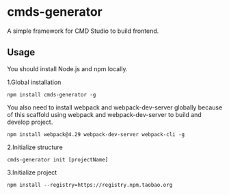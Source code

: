 # cmds-generator

A simple framework for CMD Studio to build frontend.

## Usage

You should install Node.js and npm locally.

1.Global installation
```
npm install cmds-generator -g
``` 
You also need to install webpack and webpack-dev-server globally because of this scaffold using webpack and webpack-dev-server to build and develop project.
```
npm install webpack@4.29 webpack-dev-server webpack-cli -g
```
2.Initialize structure
```
cmds-generator init [projectName]
```
3.Initialize project
```
npm install --registry=https://registry.npm.taobao.org
```
